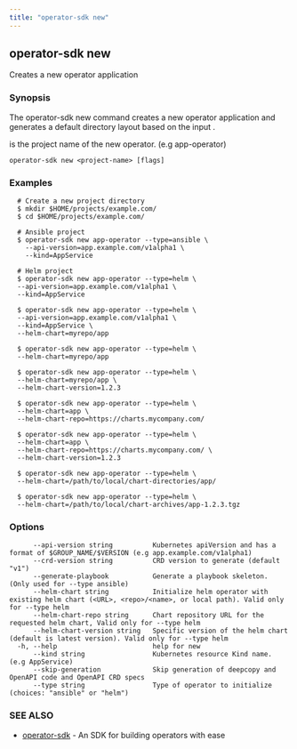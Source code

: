 ```yaml
---
title: "operator-sdk new"
---
```

## operator-sdk new

Creates a new operator application

### Synopsis

The operator-sdk new command creates a new operator application and
generates a default directory layout based on the input <project-name>.

<project-name> is the project name of the new operator. (e.g app-operator)


```
operator-sdk new <project-name> [flags]
```

### Examples

```
  # Create a new project directory
  $ mkdir $HOME/projects/example.com/
  $ cd $HOME/projects/example.com/

  # Ansible project
  $ operator-sdk new app-operator --type=ansible \
    --api-version=app.example.com/v1alpha1 \
    --kind=AppService

  # Helm project
  $ operator-sdk new app-operator --type=helm \
  --api-version=app.example.com/v1alpha1 \
  --kind=AppService

  $ operator-sdk new app-operator --type=helm \
  --api-version=app.example.com/v1alpha1 \
  --kind=AppService \
  --helm-chart=myrepo/app

  $ operator-sdk new app-operator --type=helm \
  --helm-chart=myrepo/app

  $ operator-sdk new app-operator --type=helm \
  --helm-chart=myrepo/app \
  --helm-chart-version=1.2.3

  $ operator-sdk new app-operator --type=helm \
  --helm-chart=app \
  --helm-chart-repo=https://charts.mycompany.com/

  $ operator-sdk new app-operator --type=helm \
  --helm-chart=app \
  --helm-chart-repo=https://charts.mycompany.com/ \
  --helm-chart-version=1.2.3

  $ operator-sdk new app-operator --type=helm \
  --helm-chart=/path/to/local/chart-directories/app/

  $ operator-sdk new app-operator --type=helm \
  --helm-chart=/path/to/local/chart-archives/app-1.2.3.tgz

```

### Options

```
      --api-version string          Kubernetes apiVersion and has a format of $GROUP_NAME/$VERSION (e.g app.example.com/v1alpha1)
      --crd-version string          CRD version to generate (default "v1")
      --generate-playbook           Generate a playbook skeleton. (Only used for --type ansible)
      --helm-chart string           Initialize helm operator with existing helm chart (<URL>, <repo>/<name>, or local path). Valid only for --type helm
      --helm-chart-repo string      Chart repository URL for the requested helm chart, Valid only for --type helm
      --helm-chart-version string   Specific version of the helm chart (default is latest version). Valid only for --type helm
  -h, --help                        help for new
      --kind string                 Kubernetes resource Kind name. (e.g AppService)
      --skip-generation             Skip generation of deepcopy and OpenAPI code and OpenAPI CRD specs
      --type string                 Type of operator to initialize (choices: "ansible" or "helm")
```

### SEE ALSO

* [operator-sdk](../operator-sdk)	 - An SDK for building operators with ease

